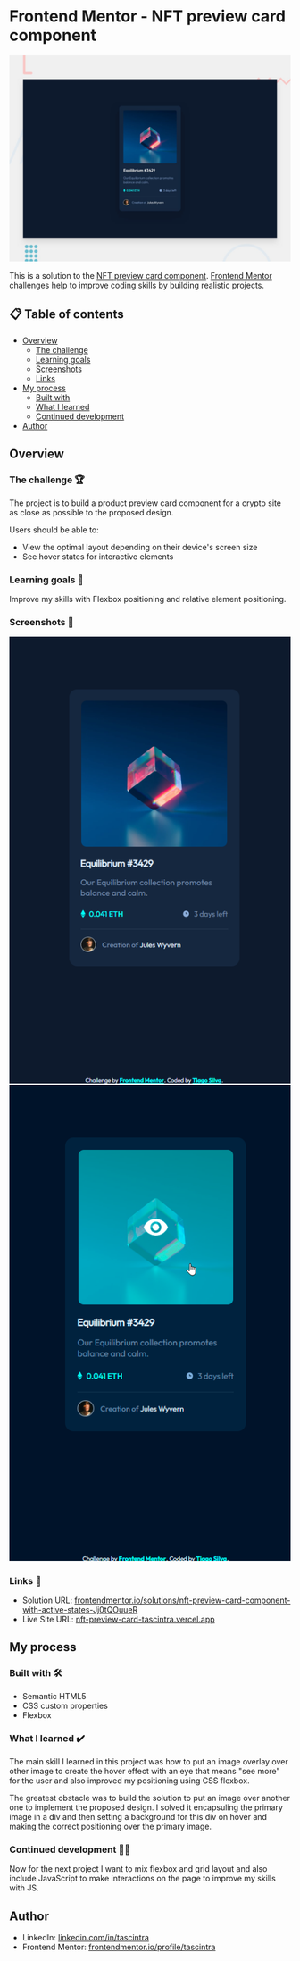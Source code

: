 # Frontend Mentor - NFT preview card component

![Design preview for the NFT preview card component coding challenge](./design/desktop-preview.jpg)

This is a solution to the [NFT preview card component](https://www.frontendmentor.io/challenges/nft-preview-card-component-SbdUL_w0U). [Frontend Mentor](https://www.frontendmentor.io) challenges help to improve coding skills by building realistic projects. 

## 📋 Table of contents 

- [Overview](#overview)
  - [The challenge](#the-challenge-)
  - [Learning goals](#learning-goals-)
  - [Screenshots](#screenshots-)
  - [Links](#links-)
- [My process](#my-process)
  - [Built with](#built-with-%EF%B8%8F)
  - [What I learned](#what-i-learned-%EF%B8%8F)
  - [Continued development](#continued-development-)
- [Author](#author)

## Overview

### The challenge 🏆

The project is to build a product preview card component for a crypto site as close as possible to the proposed design.

Users should be able to:

- View the optimal layout depending on their device's screen size
- See hover states for interactive elements

### Learning goals 🎯

Improve my skills with Flexbox positioning and relative element positioning.

### Screenshots 📸
![](./images/ss/nft-preview-card-component-main-layout.png)
![](./images/ss/nft-preview-card-component-main-hover.png)

### Links 🔗

- Solution URL: [frontendmentor.io/solutions/nft-preview-card-component-with-active-states-Jj0tQOuueR](https://www.frontendmentor.io/solutions/nft-preview-card-component-with-active-states-Jj0tQOuueR)
- Live Site URL: [nft-preview-card-tascintra.vercel.app](https://nft-preview-card-tascintra.vercel.app/)

## My process

### Built with 🛠️

- Semantic HTML5
- CSS custom properties
- Flexbox

### What I learned ✔️

The main skill I learned in this project was how to put an image overlay over other image to create the hover effect with an eye that means "see more" for the user and also improved my positioning using CSS flexbox.

The greatest obstacle was to build the solution to put an image over another one to implement the proposed design. I solved it encapsuling the primary image in a div and then setting a background for this div on hover and making the correct positioning over the primary image.

### Continued development 👨‍💻

Now for the next project I want to mix flexbox and grid layout and also include JavaScript to make interactions on the page to improve my skills with JS.

## Author

- LinkedIn: [linkedin.com/in/tascintra](https://www.linkedin.com/in/tascintra/)
- Frontend Mentor: [frontendmentor.io/profile/tascintra](https://www.frontendmentor.io/profile/tascintra)
